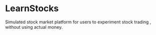 # LearnStocks
Simulated stock market platform for users to experiment stock trading , without using actual money.
